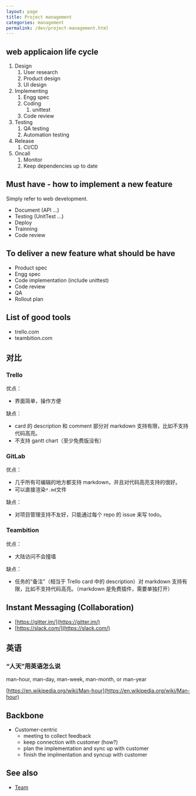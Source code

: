 ```yaml
---
layout: page
title: Project management
categories: management
permalink: /dev/project-management.html
---
```


## web applicaion life cycle

1. Design
   1. User research
   1. Product design
   1. UI design
1. Implementing
   1. Engg spec
   1. Coding
      1. unittest
   1. Code review
1. Testing
   1. QA testing
   1. Automation testing
1. Release
   1. CI/CD
1. Oncall
   1. Monitor
   1. Keep dependencies up to date

## Must have - how to implement a new feature

Simply refer to web development.

- Document (API ...)
- Testing (UnitTest ...)
- Deploy
- Trainning
- Code review

## To deliver a new feature what should be have

- Product spec
- Engg spec
- Code implementation (include unittest)
- Code review
- QA
- Rollout plan

## List of good tools

- trello.com
- teambition.com

## 对比

### Trello

优点：

- 界面简单，操作方便

缺点：

- card 的 description 和 comment 部分对 markdown 支持有限，比如不支持代码高亮。
- 不支持 gantt chart（至少免费版没有）

### GitLab

优点：

- 几乎所有可编辑的地方都支持 markdown，并且对代码高亮支持的很好。
- 可以直接渲染`*.md`文件

缺点：

- 对项目管理支持不友好，只能通过每个 repo 的 issue 来写 todo。

### Teambition

优点：

- 大陆访问不会撞墙

缺点：

- 任务的“备注”（相当于 Trello card 中的 description）对 markdown 支持有限，比如不支持代码高亮。（markdown 是免费插件，需要单独打开）

## Instant Messaging (Collaboration)

- [https://gitter.im/](https://gitter.im/)
- [https://slack.com/](https://slack.com/)

## 英语

### “人天”用英语怎么说

man-hour, man-day, man-week, man-month, or man-year

[https://en.wikipedia.org/wiki/Man-hour](https://en.wikipedia.org/wiki/Man-hour)

## Backbone

* Customer-centric
  * meeting to collect feedback
  * keep connection with customer (how?)
  * plan the implementation and sync up with customer
  * finish the implmentation and syncup with customer

## See also

- [Team](/develop/team.html)
